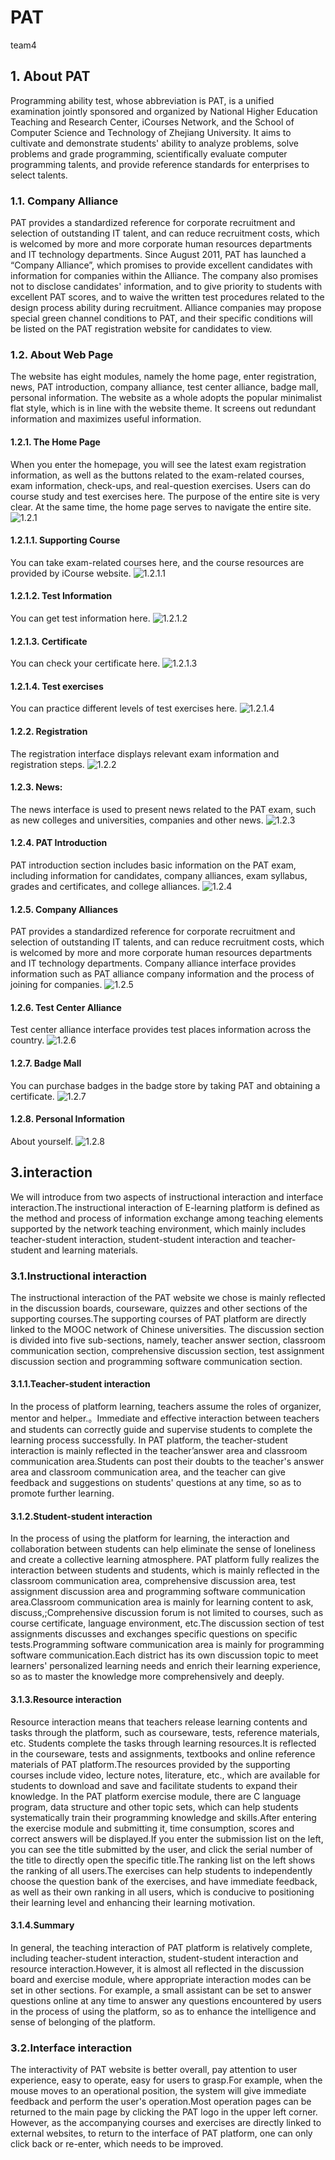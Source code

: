 # PAT
team4

## 1. About PAT
Programming ability test, whose abbreviation is PAT, is a unified examination jointly sponsored and organized by National Higher Education Teaching and Research Center, iCourses Network, and the School of Computer Science and Technology of Zhejiang University. It aims to cultivate and demonstrate students' ability to analyze problems, solve problems and grade programming, scientifically evaluate computer programming talents, and provide reference standards for enterprises to select talents.

### 1.1. Company Alliance
PAT provides a standardized reference for corporate recruitment and selection of outstanding IT talent, and can reduce recruitment costs, which is welcomed by more and more corporate human resources departments and IT technology departments. Since August 2011, PAT has launched a “Company Alliance”, which promises to provide excellent candidates with information for companies within the Alliance. The company also promises not to disclose candidates' information, and to give priority to students with excellent PAT scores, and to waive the written test procedures related to the design process ability during recruitment. Alliance companies may propose special green channel conditions to PAT, and their specific conditions will be listed on the PAT registration website for candidates to view.

### 1.2. About Web Page
The website has eight modules, namely the home page, enter registration, news, PAT introduction, company alliance, test center alliance, badge mall, personal information. The website as a whole adopts the popular minimalist flat style, which is in line with the website theme. It screens out redundant information and maximizes useful information.

#### 1.2.1. The Home Page
When you enter the homepage, you will see the latest exam registration information, as well as the buttons related to the exam-related courses, exam information, check-ups, and real-question exercises. Users can do course study and test exercises here. The purpose of the entire site is very clear. At the same time, the home page serves to navigate the entire site.
![1.2.1](https://github.com/ECNU-DEIT-ACADEMIC-2019/PAT/blob/master/1.2.1.jpg?raw=true)

#### 1.2.1.1. Supporting Course
You can take exam-related courses here, and the course resources are provided by iCourse website.
![1.2.1.1](https://github.com/ECNU-DEIT-ACADEMIC-2019/PAT/blob/master/1.2.1.1.jpg?raw=true)

#### 1.2.1.2. Test Information
You can get test information here.
![1.2.1.2](https://github.com/ECNU-DEIT-ACADEMIC-2019/PAT/blob/master/1.2.1.2.jpg?raw=true) 

#### 1.2.1.3. Certificate
You can check your certificate here.
![1.2.1.3](https://github.com/ECNU-DEIT-ACADEMIC-2019/PAT/blob/master/1.2.1.3.jpg?raw=true)

#### 1.2.1.4. Test exercises
You can practice different levels of test exercises here.
![1.2.1.4](https://github.com/ECNU-DEIT-ACADEMIC-2019/PAT/blob/master/1.2.1.4.jpg?raw=true)
 

#### 1.2.2. Registration
The registration interface displays relevant exam information and registration steps.
![1.2.2](https://github.com/ECNU-DEIT-ACADEMIC-2019/PAT/blob/master/1.2.2.jpg?raw=true)
 

#### 1.2.3. News:
The news interface is used to present news related to the PAT exam, such as new colleges and universities, companies and other news.
![1.2.3](https://github.com/ECNU-DEIT-ACADEMIC-2019/PAT/blob/master/1.2.3.jpg?raw=true)
 

#### 1.2.4. PAT Introduction
PAT introduction section includes basic information on the PAT exam, including information for candidates, company alliances, exam syllabus, grades and certificates, and college alliances.
![1.2.4](https://github.com/ECNU-DEIT-ACADEMIC-2019/PAT/blob/master/1.2.4.jpg?raw=true)

 
#### 1.2.5. Company Alliances
PAT provides a standardized reference for corporate recruitment and selection of outstanding IT talents, and can reduce recruitment costs, which is welcomed by more and more corporate human resources departments and IT technology departments. Company alliance interface provides information such as PAT alliance company information and the process of joining for companies.
![1.2.5](https://github.com/ECNU-DEIT-ACADEMIC-2019/PAT/blob/master/1.2.5.jpg?raw=true)
 

#### 1.2.6. Test Center Alliance
Test center alliance interface provides test places information across the country.
![1.2.6](https://github.com/ECNU-DEIT-ACADEMIC-2019/PAT/blob/master/1.2.6.jpg?raw=true)

 
#### 1.2.7. Badge Mall
You can purchase badges in the badge store by taking PAT and obtaining a certificate.
![1.2.7](https://github.com/ECNU-DEIT-ACADEMIC-2019/PAT/blob/master/1.2.7.jpg?raw=true)

 
#### 1.2.8. Personal Information
About yourself.
![1.2.8](https://github.com/ECNU-DEIT-ACADEMIC-2019/PAT/blob/master/1.2.8.jpg?raw=true)




 
## 3.interaction
We will introduce from two aspects of instructional interaction and interface interaction.The instructional interaction of E-learning platform is defined as the method and process of information exchange among teaching elements supported by the network teaching environment, which mainly includes teacher-student interaction, student-student interaction and teacher-student and learning materials.

### 3.1.Instructional interaction
The instructional interaction of the PAT website we chose is mainly reflected in the discussion boards, courseware, quizzes and other sections of the supporting courses.The supporting courses of PAT platform are directly linked to the MOOC network of Chinese universities. The discussion section is divided into five sub-sections, namely, teacher answer section, classroom communication section, comprehensive discussion section, test assignment discussion section and programming software communication section.

#### 3.1.1.Teacher-student interaction
In the process of platform learning, teachers assume the roles of organizer, mentor and helper.。Immediate and effective interaction between teachers and students can correctly guide and supervise students to complete the learning process successfully. In PAT platform, the teacher-student interaction is mainly reflected in the teacher’answer area and classroom communication area.Students can post their doubts to the teacher's answer area and classroom communication area, and the teacher can give feedback and suggestions on students' questions at any time, so as to promote further learning.

#### 3.1.2.Student-student interaction
In the process of using the platform for learning, the interaction and collaboration between students can help eliminate the sense of loneliness and create a collective learning atmosphere.  PAT platform fully realizes the interaction between students and students, which is mainly reflected in the classroom communication area, comprehensive discussion area, test assignment discussion area and programming software communication area.Classroom communication area is mainly for learning content to ask, discuss,;Comprehensive discussion forum is not limited to courses, such as course certificate, language environment, etc.The discussion section of test assignments discusses and exchanges specific questions on specific tests.Programming software communication area is mainly for programming software communication.Each district has its own discussion topic to meet learners' personalized learning needs and enrich their learning experience, so as to master the knowledge more comprehensively and deeply.

#### 3.1.3.Resource interaction
Resource interaction means that teachers release learning contents and tasks through the platform, such as courseware, tests, reference materials, etc. Students complete the tasks through learning resources.It is reflected in the courseware, tests and assignments, textbooks and online reference materials of PAT platform.The resources provided by the supporting courses include video, lecture notes, literature, etc., which are available for students to download and save and facilitate students to expand their knowledge. In the PAT platform exercise module, there are C language program, data structure and other topic sets, which can help students systematically train their programming knowledge and skills.After entering the exercise module and submitting it, time consumption, scores and correct answers will be displayed.If you enter the submission list on the left, you can see the title submitted by the user, and click the serial number of the title to directly open the specific title.The ranking list on the left shows the ranking of all users.The exercises can help students to independently choose the question bank of the exercises, and have immediate feedback, as well as their own ranking in all users, which is conducive to positioning their learning level and enhancing their learning motivation.

#### 3.1.4.Summary
In general, the teaching interaction of PAT platform is relatively complete, including teacher-student interaction, student-student interaction and resource interaction.However, it is almost all reflected in the discussion board and exercise module, where appropriate interaction modes can be set in other sections. For example, a small assistant can be set to answer questions online at any time to answer any questions encountered by users in the process of using the platform, so as to enhance the intelligence and sense of belonging of the platform.

### 3.2.Interface interaction
The interactivity of PAT website is better overall, pay attention to user experience, easy to operate, easy for users to grasp.For example, when the mouse moves to an operational position, the system will give immediate feedback and perform the user's operation.Most operation pages can be returned to the main page by clicking the PAT logo in the upper left corner.
However, as the accompanying courses and exercises are directly linked to external websites, to return to the interface of PAT platform, one can only click back or re-enter, which needs to be improved.

